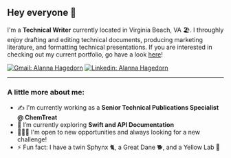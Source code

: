 ## Hey everyone 👋

I'm a **Technical Writer** currently located in Virginia Beach, VA 🏖️. I throughly enjoy drafting and editing technical documents, producing marketing literature, and formatting technical presentations. If you are interested in checking out my current portfolio, go have a look [here](https://github.com/alanna-hagedorn/portfolio)!

[![Gmail: Alanna Hagedorn](https://img.shields.io/badge/Gmail-D14836?style=for-the-badge&logo=gmail&logoColor=white)](mailto:alanna.hagedorn@gmail.com)
[![Linkedin: Alanna Hagedorn](https://img.shields.io/badge/LinkedIn-0077B5?style=for-the-badge&logo=linkedin&logoColor=white)](https://www.linkedin.com/in/alanna-hagedorn/)

---

### A little more about me:
- ✍️ I'm currently working as a **Senior Technical Publications Specialist @ ChemTreat**
- 🌱 I’m currently exploring **Swift and API Documentation**
- 👩🏼‍💻 I'm open to new opportunities and always looking for a new challenge!
-  ⚡ Fun fact: I have a twin Sphynx 🐈, a Great Dane 🐕, and a Yellow Lab 🐶
